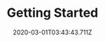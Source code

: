 ---
templateKey: blog-post
featuredpost: false
date: 2020-03-01T03:43:43.711Z
featuredimage: /img/quest_bg3.png
imgBg: quest_bg3
title: Getting Started
description: If you want to become a farmer you have to start with the basics. Use your hoe to till the soil then use a seed packet on the tilled soil to sow a crop. Water every day until the crop is ready for harvest.
reward: 100'
tags:
  - Starter
  - Harvest a parsnip
---